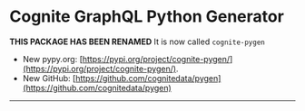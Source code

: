 Cognite GraphQL Python Generator
==========================

**THIS PACKAGE HAS BEEN RENAMED** It is now called `cognite-pygen`

* New pypy.org: [https://pypi.org/project/cognite-pygen/](https://pypi.org/project/cognite-pygen/).
* New GitHub: [https://github.com/cognitedata/pygen](https://github.com/cognitedata/pygen)

-------------------------------------------------------------------------------
